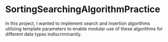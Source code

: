 # SortingSearchingAlgorithmPractice
In this project, I wanted to implement search and insertion algorithms utilizing template parameters to enable modular use of these algorithms for different data types indiscriminantly. 
